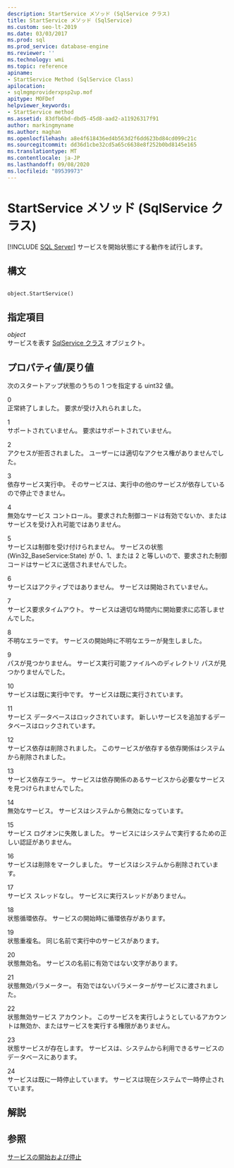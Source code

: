 ```yaml
---
description: StartService メソッド (SqlService クラス)
title: StartService メソッド (SqlService)
ms.custom: seo-lt-2019
ms.date: 03/03/2017
ms.prod: sql
ms.prod_service: database-engine
ms.reviewer: ''
ms.technology: wmi
ms.topic: reference
apiname:
- StartService Method (SqlService Class)
apilocation:
- sqlmgmproviderxpsp2up.mof
apitype: MOFDef
helpviewer_keywords:
- StartService method
ms.assetid: 83dfb6bd-dbd5-45d8-aad2-a11926317f91
author: markingmyname
ms.author: maghan
ms.openlocfilehash: a8e4f618436ed4b563d2f6dd623bd84cd099c21c
ms.sourcegitcommit: dd36d1cbe32cd5a65c6638e8f252b0bd8145e165
ms.translationtype: MT
ms.contentlocale: ja-JP
ms.lasthandoff: 09/08/2020
ms.locfileid: "89539973"
---
```

# <a name="startservice-method-sqlservice-class"></a>StartService メソッド (SqlService クラス)
[!INCLUDE [SQL Server](../../../includes/applies-to-version/sqlserver.md)]
  サービスを開始状態にする動作を試行します。  
  
## <a name="syntax"></a>構文  
  
```  
  
object.StartService()  
```  
  
## <a name="parts"></a>指定項目  
 *object*  
 サービスを表す [SqlService クラス](../../../relational-databases/wmi-provider-configuration-classes/sqlservice-class/sqlservice-class.md) オブジェクト。  
  
## <a name="property-valuereturn-value"></a>プロパティ値/戻り値  
 次のスタートアップ状態のうちの 1 つを指定する uint32 値。  
  
 0  
 正常終了しました。 要求が受け入れられました。  
  
 1  
 サポートされていません。 要求はサポートされていません。  
  
 2  
 アクセスが拒否されました。 ユーザーには適切なアクセス権がありませんでした。  
  
 3  
 依存サービス実行中。 そのサービスは、実行中の他のサービスが依存しているので停止できません。  
  
 4  
 無効なサービス コントロール。 要求された制御コードは有効でないか、またはサービスを受け入れ可能ではありません。  
  
 5  
 サービスは制御を受け付けられません。 サービスの状態 (Win32_BaseService:State) が 0、1、または 2 と等しいので、要求された制御コードはサービスに送信されませんでした。  
  
 6  
 サービスはアクティブではありません。 サービスは開始されていません。  
  
 7  
 サービス要求タイムアウト。 サービスは適切な時間内に開始要求に応答しませんでした。  
  
 8  
 不明なエラーです。 サービスの開始時に不明なエラーが発生しました。  
  
 9  
 パスが見つかりません。 サービス実行可能ファイルへのディレクトリ パスが見つかりませんでした。  
  
 10  
 サービスは既に実行中です。 サービスは既に実行されています。  
  
 11  
 サービス データベースはロックされています。 新しいサービスを追加するデータベースはロックされています。  
  
 12  
 サービス依存は削除されました。 このサービスが依存する依存関係はシステムから削除されました。  
  
 13  
 サービス依存エラー。 サービスは依存関係のあるサービスから必要なサービスを見つけられませんでした。  
  
 14  
 無効なサービス。 サービスはシステムから無効になっています。  
  
 15  
 サービス ログオンに失敗しました。 サービスにはシステムで実行するための正しい認証がありません。  
  
 16  
 サービスは削除をマークしました。 サービスはシステムから削除されています。  
  
 17  
 サービス スレッドなし。 サービスに実行スレッドがありません。  
  
 18  
 状態循環依存。 サービスの開始時に循環依存があります。  
  
 19  
 状態重複名。 同じ名前で実行中のサービスがあります。  
  
 20  
 状態無効名。 サービスの名前に有効ではない文字があります。  
  
 21  
 状態無効パラメーター。 有効ではないパラメーターがサービスに渡されました。  
  
 22  
 状態無効サービス アカウント。 このサービスを実行しようとしているアカウントは無効か、またはサービスを実行する権限がありません。  
  
 23  
 状態サービスが存在します。 サービスは、システムから利用できるサービスのデータベースにあります。  
  
 24  
 サービスは既に一時停止しています。 サービスは現在システムで一時停止されています。  
  
## <a name="remarks"></a>解説  
  
## <a name="see-also"></a>参照  
 [サービスの開始および停止](https://technet.microsoft.com/library/ms174886\(v=sql.105\).aspx)  
  
  
